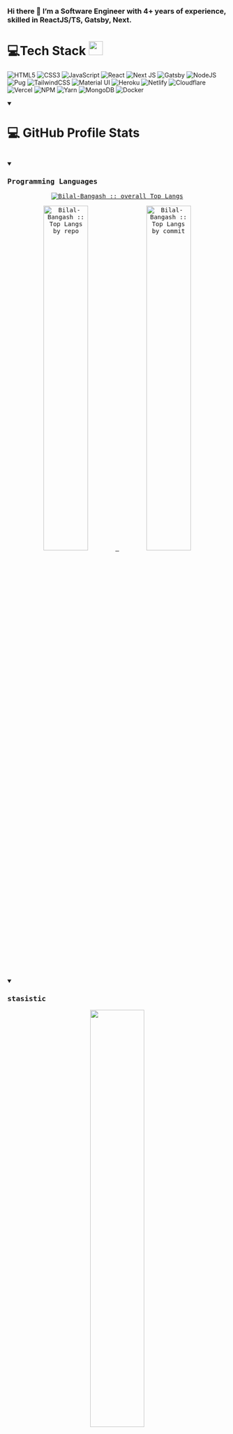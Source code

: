 <!-- ![Profile Views](https://komarev.com/ghpvc/?username=Bilal-Bangash&style=for-the-badge) -->
### Hi there 👋 I’m a Software Engineer with 4+ years of experience, skilled in ReactJS/TS, Gatsby, Next.

 <!-- [![GitHub Streak](https://streak-stats.demolab.com?user=Bilal-Bangash&theme=onedark&hide_border=true)](https://git.io/streak-stats) -->
 <!-- <p align="center"> <img src="https://komarev.com/ghpvc/?username=Bilal-Bangash&label=Profile%20views&color=0e75b6&style=plastic" alt="candida18" /> </p> -->
 # 💻Tech Stack <img src = "https://media2.giphy.com/media/QssGEmpkyEOhBCb7e1/giphy.gif?cid=ecf05e47a0n3gi1bfqntqmob8g9aid1oyj2wr3ds3mg700bl&rid=giphy.gif" width = 32px> 
![HTML5](https://img.shields.io/badge/html5-%23E34F26.svg?style=for-the-badge&logo=html5&logoColor=white) ![CSS3](https://img.shields.io/badge/css3-%231572B6.svg?style=for-the-badge&logo=css3&logoColor=white) ![JavaScript](https://img.shields.io/badge/javascript-%23323330.svg?style=for-the-badge&logo=javascript&logoColor=%23F7DF1E)  ![React](https://img.shields.io/badge/react-%233333FF.svg?style=for-the-badge&logo=react&logoColor=#61dbfb) ![Next JS](https://img.shields.io/badge/Next-black?style=for-the-badge&logo=next.js&logoColor=white) ![Gatsby](https://img.shields.io/badge/gatsby-%23430098.svg?style=for-the-badge&logo=gatsby&logoColor=#232129) ![NodeJS](https://img.shields.io/badge/node.js-6DA55F?style=for-the-badge&logo=node.js&logoColor=white) ![Pug](https://img.shields.io/badge/Pug-FFF?style=for-the-badge&logo=pug&logoColor=A86454) ![TailwindCSS](https://img.shields.io/badge/tailwindcss-%2338B2AC.svg?style=for-the-badge&logo=tailwind-css&logoColor=white) ![Material UI](https://img.shields.io/badge/mui-%2331A8FF.svg?style=for-the-badge&logo=mui&logoColor=white) ![Heroku](https://img.shields.io/badge/heroku-%23430098.svg?style=for-the-badge&logo=heroku&logoColor=white) ![Netlify](https://img.shields.io/badge/netlify-%23000000.svg?style=for-the-badge&logo=netlify&logoColor=#00C7B7) ![Cloudflare](https://img.shields.io/badge/Cloudflare-F38020?style=for-the-badge&logo=Cloudflare&logoColor=white) ![Vercel](https://img.shields.io/badge/vercel-%23000000.svg?style=for-the-badge&logo=vercel&logoColor=white) ![NPM](https://img.shields.io/badge/NPM-%23000000.svg?style=for-the-badge&logo=npm&logoColor=white)   ![Yarn](https://img.shields.io/badge/yarn-%232C8EBB.svg?style=for-the-badge&logo=yarn&logoColor=white) ![MongoDB](https://img.shields.io/badge/MongoDB-%234ea94b.svg?style=for-the-badge&logo=mongodb&logoColor=white) ![Docker](https://img.shields.io/badge/docker-%230db7ed.svg?style=for-the-badge&logo=docker&logoColor=white)
 <details open> 
  <summary><h1>💻 GitHub Profile Stats</h1></summary>
  <div>
  <samp>
      <br/>
    <details open>
  <summary><h3>Programming Languages</h3></summary>
      <p align="center">
        <a href="https://github.com/Bilal-Bangash/">
          <img src="https://github-readme-stats.vercel.app/api/top-langs/?username=Bilal-Bangash&langs_count=6&theme=gruvbox&layout=compact&hide_border=true"
          alt="Bilal-Bangash :: overall Top Langs " /></a>
      </p>
        <p align="center">
          <a href="https://github.com/Bilal-Bangash/">
          <img width="45%" src="https://github-profile-summary-cards.vercel.app/api/cards/repos-per-language?username=Bilal-Bangash&theme=onedark&layout=compact&hide_border=true"
          alt="Bilal-Bangash :: Top Langs by repo" />
          <img width="45%" src="https://github-profile-summary-cards.vercel.app/api/cards/most-commit-language?username=Bilal-Bangash&theme=onedark&layout=compact&hide_border=true"
          alt="Bilal-Bangash :: Top Langs by commit" />
          </a>
        </p>
</details>
    <details open>
  <summary><h3>stasistic</h3></summary>
        <p align="center">
          <a href="https://github.com/Bilal-Bangash/">
          <img width="49.5%" src="https://github-readme-stats.vercel.app/api?username=Bilal-Bangash&show_icons=true&theme=onedark&hide_border=true" />
          <img width="49.5%" src="https://github-readme-streak-stats.herokuapp.com/?user=Bilal-Bangash&theme=onedark&hide_border=true" />
          </a>
       </p>
     <br>
     </samp>
  </div>    
</details>



<a target="_blank" href="https://www.linkedin.com/in/muhammad-bilal-bangash-192a81169/"><img src="https://img.shields.io/badge/-LinkedIn-0077B5?style=for-the-badge&logo=Linkedin&logoColor=white"></img></a>
<a target="_blank" href="mailto:mbbangash11@gmail.com"><img src="https://img.shields.io/badge/-Gmail-D14836?style=for-the-badge&logo=Gmail&logoColor=white"></img></a>




- 🔭 I’m currently working on developing a cutting-edge web application using React, Gatsby, and NextJS.
- 🌱 I’m currently learning/improving Backend skills using Node JS/TS and diving deeper into GraphQL.
- 👯 I’m looking to collaborate on open-source projects related to Web Development, especially those that impact education.
- 💬 Ask me about Web Development, my journey in coding, or the latest tech trends.
- 📫 How to reach me: [muhammadbilalbangash@hotmail.com](mailto:muhammadbilalbangash@hotmail.com)

